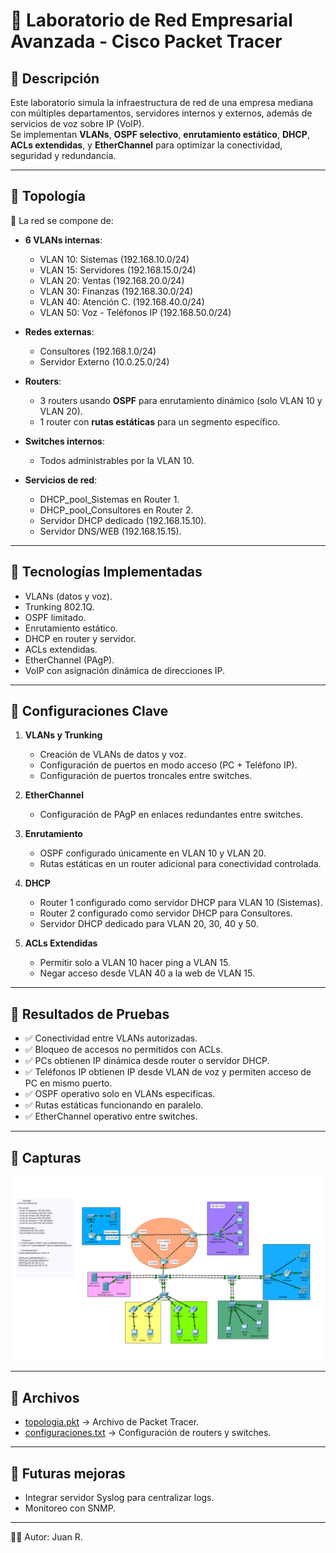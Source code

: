 # 🏢 Laboratorio de Red Empresarial Avanzada - Cisco Packet Tracer

## 🔹 Descripción
Este laboratorio simula la infraestructura de red de una empresa mediana con múltiples departamentos, servidores internos y externos, además de servicios de voz sobre IP (VoIP).  
Se implementan **VLANs**, **OSPF selectivo**, **enrutamiento estático**, **DHCP**, **ACLs extendidas**, y **EtherChannel** para optimizar la conectividad, seguridad y redundancia.

---

## 🔹 Topología
📌 La red se compone de:  

- **6 VLANs internas**:  
  - VLAN 10: Sistemas (192.168.10.0/24)  
  - VLAN 15: Servidores (192.168.15.0/24)  
  - VLAN 20: Ventas (192.168.20.0/24)  
  - VLAN 30: Finanzas (192.168.30.0/24)  
  - VLAN 40: Atención C. (192.168.40.0/24)  
  - VLAN 50: Voz - Teléfonos IP (192.168.50.0/24)  

- **Redes externas**:  
  - Consultores (192.168.1.0/24)  
  - Servidor Externo (10.0.25.0/24)  

- **Routers**:  
  - 3 routers usando **OSPF** para enrutamiento dinámico (solo VLAN 10 y VLAN 20).  
  - 1 router con **rutas estáticas** para un segmento específico.  

- **Switches internos**:  
  - Todos administrables por la VLAN 10.  

- **Servicios de red**:  
  - DHCP_pool_Sistemas en Router 1.  
  - DHCP_pool_Consultores en Router 2.  
  - Servidor DHCP dedicado (192.168.15.10).  
  - Servidor DNS/WEB (192.168.15.15).  

---

## 🔹 Tecnologías Implementadas
- VLANs (datos y voz).  
- Trunking 802.1Q.  
- OSPF limitado.  
- Enrutamiento estático.  
- DHCP en router y servidor.  
- ACLs extendidas.  
- EtherChannel (PAgP).  
- VoIP con asignación dinámica de direcciones IP.  

---

## 🔹 Configuraciones Clave
1. **VLANs y Trunking**  
   - Creación de VLANs de datos y voz.  
   - Configuración de puertos en modo acceso (PC + Teléfono IP).  
   - Configuración de puertos troncales entre switches.  

2. **EtherChannel**  
   - Configuración de PAgP en enlaces redundantes entre switches.  

3. **Enrutamiento**  
   - OSPF configurado únicamente en VLAN 10 y VLAN 20.  
   - Rutas estáticas en un router adicional para conectividad controlada.  

4. **DHCP**  
   - Router 1 configurado como servidor DHCP para VLAN 10 (Sistemas).  
   - Router 2 configurado como servidor DHCP para Consultores.  
   - Servidor DHCP dedicado para VLAN 20, 30, 40 y 50.

5. **ACLs Extendidas**  
   - Permitir solo a VLAN 10 hacer ping a VLAN 15.  
   - Negar acceso desde VLAN 40 a la web de VLAN 15.  

---

## 🔹 Resultados de Pruebas
- ✅ Conectividad entre VLANs autorizadas.  
- ✅ Bloqueo de accesos no permitidos con ACLs.  
- ✅ PCs obtienen IP dinámica desde router o servidor DHCP.  
- ✅ Teléfonos IP obtienen IP desde VLAN de voz y permiten acceso de PC en mismo puerto.  
- ✅ OSPF operativo solo en VLANs especificas.  
- ✅ Rutas estáticas funcionando en paralelo.  
- ✅ EtherChannel operativo entre switches.  

---

## 🔹 Capturas
![Topología de red](Mylab.png)

---

## 🔹 Archivos
- [topologia.pkt](Mylab.pkt) → Archivo de Packet Tracer.  
- [configuraciones.txt](configuraciones.txt) → Configuración de routers y switches.  
---

## 🔹 Futuras mejoras  
- Integrar servidor Syslog para centralizar logs.  
- Monitoreo con SNMP.  

---
👨‍💻 Autor: Juan R.


